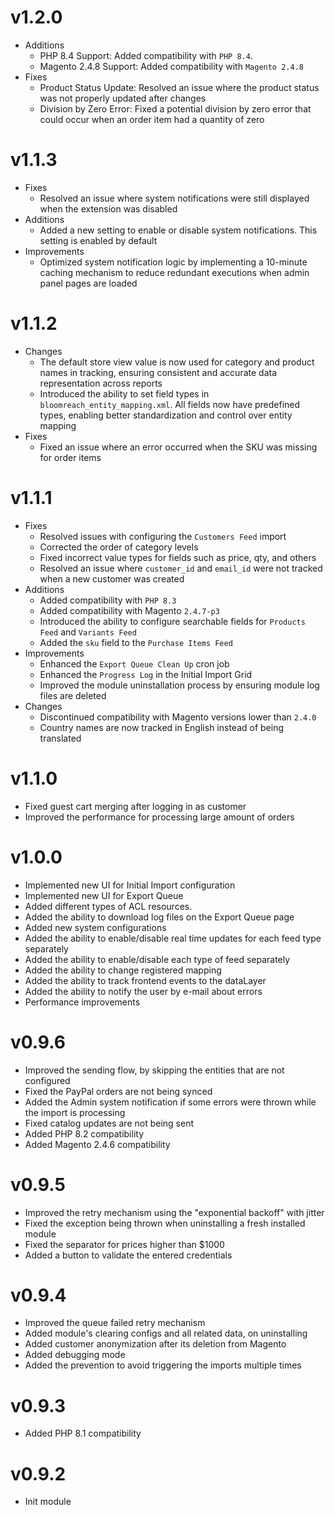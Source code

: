 # v1.2.0

- Additions
  - PHP 8.4 Support: Added compatibility with `PHP 8.4`. 
  - Magento 2.4.8 Support: Added compatibility with `Magento 2.4.8`
- Fixes
  - Product Status Update: Resolved an issue where the product status was not properly updated after changes
  - Division by Zero Error: Fixed a potential division by zero error that could occur when an order item had a quantity of zero

# v1.1.3

- Fixes
  - Resolved an issue where system notifications were still displayed when the extension was disabled
- Additions
  - Added a new setting to enable or disable system notifications. This setting is enabled by default
- Improvements
  - Optimized system notification logic by implementing a 10-minute caching mechanism to reduce redundant executions when admin panel pages are loaded

# v1.1.2

- Changes
  - The default store view value is now used for category and product names in tracking, ensuring consistent and accurate data representation across reports
  - Introduced the ability to set field types in `bloomreach_entity_mapping.xml`. All fields now have predefined types, enabling better standardization and control over entity mapping
- Fixes
  - Fixed an issue where an error occurred when the SKU was missing for order items

# v1.1.1

- Fixes
  - Resolved issues with configuring the `Customers Feed` import
  - Corrected the order of category levels
  - Fixed incorrect value types for fields such as price, qty, and others
  - Resolved an issue where `customer_id` and `email_id` were not tracked when a new customer was created
- Additions
  - Added compatibility with `PHP 8.3`
  - Added compatibility with Magento `2.4.7-p3`
  - Introduced the ability to configure searchable fields for `Products Feed` and `Variants Feed`
  - Added the `sku` field to the `Purchase Items Feed`
- Improvements
  - Enhanced the `Export Queue Clean Up` cron job
  - Enhanced the `Progress Log` in the Initial Import Grid
  - Improved the module uninstallation process by ensuring module log files are deleted
- Changes
  - Discontinued compatibility with Magento versions lower than `2.4.0`
  - Country names are now tracked in English instead of being translated

# v1.1.0

- Fixed guest cart merging after logging in as customer
- Improved the performance for processing large amount of orders

# v1.0.0

- Implemented new UI for Initial Import configuration
- Implemented new UI for Export Queue
- Added different types of ACL resources.
- Added the ability to download log files on the Export Queue page
- Added new system configurations
- Added the ability to enable/disable real time updates for each feed type separately
- Added the ability to enable/disable each type of feed separately
- Added the ability to change registered mapping
- Added the ability to track frontend events to the dataLayer
- Added the ability to notify the user by e-mail about errors
- Performance improvements

# v0.9.6

- Improved the sending flow, by skipping the entities that are not configured
- Fixed the PayPal orders are not being synced
- Added the Admin system notification if some errors were thrown while the import is processing
- Fixed catalog updates are not being sent
- Added PHP 8.2 compatibility
- Added Magento 2.4.6 compatibility

# v0.9.5

- Improved the retry mechanism using the "exponential backoff" with jitter
- Fixed the exception being thrown when uninstalling a fresh installed module
- Fixed the separator for prices higher than $1000
- Added a button to validate the entered credentials

# v0.9.4

- Improved the queue failed retry mechanism
- Added module's clearing configs and all related data, on uninstalling
- Added customer anonymization after its deletion from Magento
- Added debugging mode
- Added the prevention to avoid triggering the imports multiple times

# v0.9.3

- Added PHP 8.1 compatibility

# v0.9.2

- Init module
